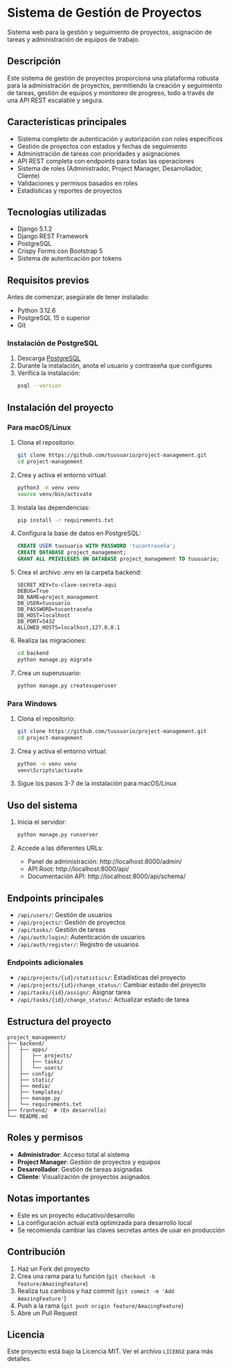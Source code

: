 # Sistema de Gestión de Proyectos

Sistema web para la gestión y seguimiento de proyectos, asignación de tareas y administración de equipos de trabajo.

## Descripción

Este sistema de gestión de proyectos proporciona una plataforma robusta para la administración de proyectos, permitiendo la creación y seguimiento de tareas, gestión de equipos y monitoreo de progreso, todo a través de una API REST escalable y segura.

## Características principales

- Sistema completo de autenticación y autorización con roles específicos
- Gestión de proyectos con estados y fechas de seguimiento
- Administración de tareas con prioridades y asignaciones
- API REST completa con endpoints para todas las operaciones
- Sistema de roles (Administrador, Project Manager, Desarrollador, Cliente)
- Validaciones y permisos basados en roles
- Estadísticas y reportes de proyectos

## Tecnologías utilizadas

- Django 5.1.2
- Django REST Framework
- PostgreSQL
- Crispy Forms con Bootstrap 5
- Sistema de autenticación por tokens

## Requisitos previos

Antes de comenzar, asegúrate de tener instalado:

- Python 3.12.6
- PostgreSQL 15 o superior
- Git

### Instalación de PostgreSQL

1. Descarga [PostgreSQL](https://www.postgresql.org/download/)
2. Durante la instalación, anota el usuario y contraseña que configures
3. Verifica la instalación:
   ```bash
   psql --version
   ```

## Instalación del proyecto

### Para macOS/Linux

1. Clona el repositorio:
   ```bash
   git clone https://github.com/tuusuario/project-management.git
   cd project-management
   ```

2. Crea y activa el entorno virtual:
   ```bash
   python3 -m venv venv
   source venv/bin/activate
   ```

3. Instala las dependencias:
   ```bash
   pip install -r requirements.txt
   ```

4. Configura la base de datos en PostgreSQL:
   ```sql
   CREATE USER tuusuario WITH PASSWORD 'tucontraseña';
   CREATE DATABASE project_management;
   GRANT ALL PRIVILEGES ON DATABASE project_management TO tuusuario;
   ```

5. Crea el archivo .env en la carpeta backend:
   ```plaintext
   SECRET_KEY=tu-clave-secreta-aqui
   DEBUG=True
   DB_NAME=project_management
   DB_USER=tuusuario
   DB_PASSWORD=tucontraseña
   DB_HOST=localhost
   DB_PORT=5432
   ALLOWED_HOSTS=localhost,127.0.0.1
   ```

6. Realiza las migraciones:
   ```bash
   cd backend
   python manage.py migrate
   ```

7. Crea un superusuario:
   ```bash
   python manage.py createsuperuser
   ```

### Para Windows

1. Clona el repositorio:
   ```bash
   git clone https://github.com/tuusuario/project-management.git
   cd project-management
   ```

2. Crea y activa el entorno virtual:
   ```bash
   python -m venv venv
   venv\Scripts\activate
   ```

3. Sigue los pasos 3-7 de la instalación para macOS/Linux

## Uso del sistema

1. Inicia el servidor:
   ```bash
   python manage.py runserver
   ```

2. Accede a las diferentes URLs:
   - Panel de administración: http://localhost:8000/admin/
   - API Root: http://localhost:8000/api/
   - Documentación API: http://localhost:8000/api/schema/

## Endpoints principales

- `/api/users/`: Gestión de usuarios
- `/api/projects/`: Gestión de proyectos
- `/api/tasks/`: Gestión de tareas
- `/api/auth/login/`: Autenticación de usuarios
- `/api/auth/register/`: Registro de usuarios

### Endpoints adicionales

- `/api/projects/{id}/statistics/`: Estadísticas del proyecto
- `/api/projects/{id}/change_status/`: Cambiar estado del proyecto
- `/api/tasks/{id}/assign/`: Asignar tarea
- `/api/tasks/{id}/change_status/`: Actualizar estado de tarea

## Estructura del proyecto

```plaintext
project_management/
├── backend/
│   ├── apps/
│   │   ├── projects/
│   │   ├── tasks/
│   │   └── users/
│   ├── config/
│   ├── static/
│   ├── media/
│   ├── templates/
│   ├── manage.py
│   └── requirements.txt
├── frontend/  # (En desarrollo)
└── README.md
```

## Roles y permisos

- **Administrador**: Acceso total al sistema
- **Project Manager**: Gestión de proyectos y equipos
- **Desarrollador**: Gestión de tareas asignadas
- **Cliente**: Visualización de proyectos asignados

## Notas importantes

- Este es un proyecto educativo/desarrollo
- La configuración actual está optimizada para desarrollo local
- Se recomienda cambiar las claves secretas antes de usar en producción

## Contribución

1. Haz un Fork del proyecto
2. Crea una rama para tu función (`git checkout -b feature/AmazingFeature`)
3. Realiza tus cambios y haz commit (`git commit -m 'Add AmazingFeature'`)
4. Push a la rama (`git push origin feature/AmazingFeature`)
5. Abre un Pull Request

## Licencia

Este proyecto está bajo la Licencia MIT. Ver el archivo `LICENSE` para más detalles.
